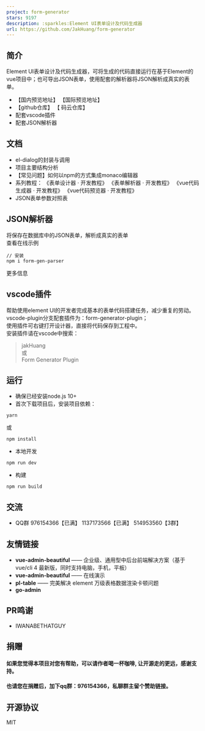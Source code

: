 ```yaml
---
project: form-generator
stars: 9197
description: :sparkles:Element UI表单设计及代码生成器
url: https://github.com/JakHuang/form-generator
---
```


简介
--

Element UI表单设计及代码生成器，可将生成的代码直接运行在基于Element的vue项目中；也可导出JSON表单，使用配套的解析器将JSON解析成真实的表单。

-   【国内预览地址】 【国际预览地址】
-   【github仓库】 【 码云仓库】
-   配套vscode插件
-   配套JSON解析器

文档
--

-   el-dialog的封装与调用
-   项目主要结构分析
-   【常见问题】如何以npm的方式集成monaco编辑器
-   系列教程： 《表单设计器 · 开发教程》 《表单解析器 · 开发教程》 《vue代码生成器 · 开发教程》 《vue代码预览器 · 开发教程》
-   JSON表单参数对照表

JSON解析器
-------

将保存在数据库中的JSON表单，解析成真实的表单  
查看在线示例

```
// 安装
npm i form-gen-parser
```

更多信息

vscode插件
--------

帮助使用element UI的开发者完成基本的表单代码搭建任务，减少重复的劳动。  
vscode-plugin分支配套插件为：form-generator-plugin；  
使用插件可右键打开设计器，直接将代码保存到工程中。  
安装插件请在vscode中搜索：

> jakHuang  
> 或  
> Form Generator Plugin

运行
--

-   确保已经安装node.js 10+
-   首次下载项目后，安装项目依赖：

```
yarn
```

或

```
npm install
```

-   本地开发

```
npm run dev
```

-   构建

```
npm run build
```

交流
--

-   QQ群 976154366【已满】 1137173566【已满】 514953560【3群】

友情链接
----

-   **vue-admin-beautiful** —— 企业级、通用型中后台前端解决方案（基于vue/cli 4 最新版，同时支持电脑，手机，平板）
-   **vue-admin-beautiful** —— 在线演示
-   **pl-table** —— 完美解决 element 万级表格数据渲染卡顿问题
-   **go-admin**

PR鸣谢
----

-   IWANABETHATGUY

捐赠
--

#### 如果您觉得本项目对您有帮助，可以请作者喝一杯咖啡, 让开源走的更远，感谢支持。

#### 也请您在捐赠后，加下qq群：976154366，私聊群主留个赞助链接。

开源协议
----

MIT
